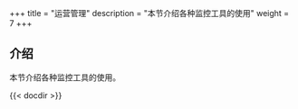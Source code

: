 ﻿+++
title = "运营管理"
description = "本节介绍各种监控工具的使用"
weight = 7
+++

## 介绍

本节介绍各种监控工具的使用。

{{< docdir >}}